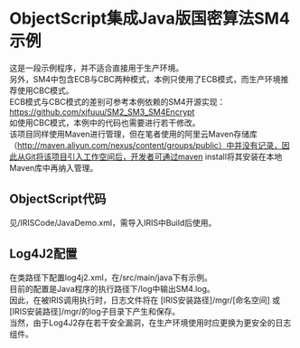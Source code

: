 # ObjectScript集成Java版国密算法SM4示例
这是一段示例程序，并不适合直接用于生产环境。  
另外，SM4中包含ECB与CBC两种模式，本例只使用了ECB模式，而生产环境推荐使用CBC模式。  
ECB模式与CBC模式的差别可参考本例依赖的SM4开源实现：https://github.com/xjfuuu/SM2_SM3_SM4Encrypt   
如使用CBC模式，本例中的代码也需要进行若干修改。  
该项目同样使用Maven进行管理，但在笔者使用的阿里云Maven存储库（http://maven.aliyun.com/nexus/content/groups/public）中并没有记录，因此从Git将该项目引入工作空间后，开发者可通过maven install将其安装在本地Maven库中再纳入管理。

## ObjectScript代码
见/IRISCode/JavaDemo.xml，需导入IRIS中Build后使用。

## Log4J2配置
在类路径下配置log4j2.xml，在/src/main/java下有示例。    
目前的配置是Java程序的执行路径下/log中输出SM4.log。  
因此，在被IRIS调用执行时，日志文件将在 [IRIS安装路径]/mgr/[命名空间] 或 [IRIS安装路径]/mgr/的log子目录下产生和保存。  
当然，由于Log4J2存在若干安全漏洞，在生产环境使用时应更换为更安全的日志组件。







